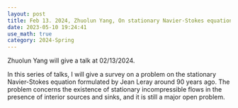 ```yaml
---
layout: post
title: Feb 13. 2024, Zhuolun Yang, On stationary Navier-Stokes equations
date: 2023-05-10 19:24:41
use_math: true
category: 2024-Spring
---
```

Zhuolun Yang will give a talk at 02/13/2024.

In this series of talks, I will give a survey on a problem on the stationary Navier-Stokes equation formulated by Jean Leray around 90 years ago. The problem concerns the existence of stationary incompressible flows in the presence of interior sources and sinks, and it is still a major open problem.
